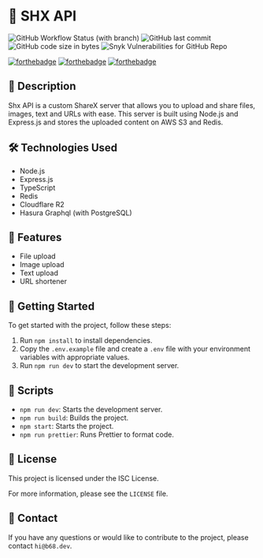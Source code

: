 # 🚀 **SHX API**

![GitHub Workflow Status (with branch)](https://img.shields.io/github/actions/workflow/status/BRAVO68WEB/shx/build-api.yaml?branch=dev&label=API%20BUILD%20STATUS&logo=typescript&style=for-the-badge)
![GitHub last commit](https://img.shields.io/github/last-commit/bravo68web/shx?style=for-the-badge)
![GitHub code size in bytes](https://img.shields.io/github/languages/code-size/bravo68web/shx?style=for-the-badge)
![Snyk Vulnerabilities for GitHub Repo](https://img.shields.io/snyk/vulnerabilities/github/bravo68web/shx?style=for-the-badge)

[![forthebadge](https://forthebadge.com/images/badges/made-with-typescript.svg)](https://forthebadge.com)
[![forthebadge](https://forthebadge.com/images/badges/powered-by-black-magic.svg)](https://forthebadge.com)
[![forthebadge](https://forthebadge.com/images/badges/built-with-love.svg)](https://forthebadge.com)

## 📝 Description

Shx API is a custom ShareX server that allows you to upload and share files, images,
text and URLs with ease. This server is built using Node.js and Express.js and
stores the uploaded content on AWS S3 and Redis.

## 🛠️ Technologies Used

-   Node.js
-   Express.js
-   TypeScript
-   Redis
-   Cloudflare R2
-   Hasura Graphql (with PostgreSQL)

## 🚀 Features

-   File upload
-   Image upload
-   Text upload
-   URL shortener

## 🚀 Getting Started

To get started with the project, follow these steps:

1. Run `npm install` to install dependencies.
2. Copy the `.env.example` file and create a `.env` file with your environment
   variables with appropriate values.
3. Run `npm run dev` to start the development server.

## 📜 Scripts

-   `npm run dev`: Starts the development server.
-   `npm run build`: Builds the project.
-   `npm start`: Starts the project.
-   `npm run prettier`: Runs Prettier to format code.

## 📝 License

This project is licensed under the ISC License.

For more information, please see the `LICENSE` file.

## 📧 Contact

If you have any questions or would like to contribute to the project, please
contact `hi@b68.dev`.
